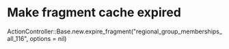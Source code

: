 # Make fragment cache expired
ActionController::Base.new.expire_fragment("regional_group_memberships_all_116", options = nil)

